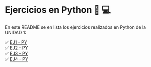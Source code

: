 # Ejercicios en Python :snake: :computer:

En este README se en lista los ejercicios realizados en Python de la UNIDAD 1:

:white_check_mark: [EJ1 - PY](https://github.com/DEFENDERS-RV/SE_I_U1_EQ_3/blob/main/SE_I_U1_EQ_3/Ejercicios/Ej1.py) <br>
:white_check_mark:  [EJ2 - PY](https://github.com/DEFENDERS-RV/SE_I_U1_EQ_3/blob/main/SE_I_U1_EQ_3/Ejercicios/Ej2.py) <br>
:white_check_mark:  [EJ3 - PY](https://github.com/DEFENDERS-RV/SE_I_U1_EQ_3/blob/main/SE_I_U1_EQ_3/Ejercicios/Ej3.py) <br>
:white_check_mark:  [EJ4 - PY](https://github.com/DEFENDERS-RV/SE_I_U1_EQ_3/blob/main/SE_I_U1_EQ_3/Ejercicios/Ej4.py) <br>
